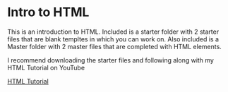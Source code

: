 <h1>Intro to HTML</h1>

<p>This is an introduction to HTML. Included is a starter folder with 2 starter files that are blank templtes in which you can work on. Also included is a Master folder with 2 master files that are completed with HTML elements.</p>

<p>I recommend downloading the starter files and following along with my HTML Tutorial on YouTube</p>
<a href="">HTML Tutorial</a>

